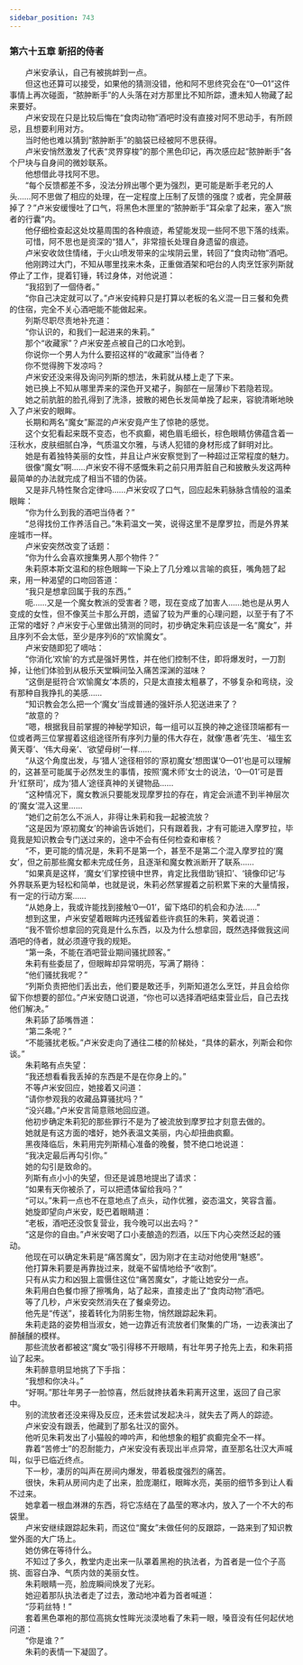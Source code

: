 ```yaml
---
sidebar_position: 743
---
```

### 第六十五章 新招的侍者  


　　卢米安承认，自己有被挑衅到一点。  
　　但这也还算可以接受，如果他的猜测没错，他和阿不思终究会在“0—01”这件事情上再次碰面，“脓肿断手”的人头落在对方那里比不知所踪，遭未知人物藏了起来要好。  
　　卢米安现在只是比较后悔在“食肉动物”酒吧时没有直接对阿不思动手，有所顾忌，且想要利用对方。  
　　当时他也难以猜到“脓肿断手”的脑袋已经被阿不思获得。  
　　卢米安悄然激发了代表“灵界穿梭”的那个黑色印记，再次感应起“脓肿断手”各个尸块与自身间的微妙联系。  
　　他想借此寻找阿不思。  
　　“每个反馈都差不多，没法分辨出哪个更为强烈，更可能是断手老兄的人头……阿不思做了相应的处理，在一定程度上压制了反馈的强度？或者，完全屏蔽掉了？”卢米安缓慢吐了口气，将黑色木匣里的“脓肿断手”耳朵拿了起来，塞入“旅者的行囊”内。  
　　他仔细检查起这处坟墓周围的各种痕迹，希望能发现一些阿不思下落的线索。  
　　可惜，阿不思也是资深的“猎人”，非常擅长处理自身遗留的痕迹。  
　　卢米安收敛住情绪，于火山喷发带来的尘埃阴云里，转回了“食肉动物”酒吧。  
　　他刚跨过大门，不知从哪里找来木条，正重做酒架和吧台的人肉烹饪家列斯就停止了工作，提着钉锤，转过身体，对他说道：  
　　“我招到了一個侍者。”  
　　“你自己决定就可以了。”卢米安纯粹只是打算以老板的名义混一日三餐和免费的住宿，完全不关心酒吧能不能做起来。  
　　列斯尽职尽责地补充道：  
　　“你认识的，和我们一起进来的朱莉。”  
　　那个“收藏家”？卢米安差点被自己的口水呛到。  
　　你说你一个男人为什么要招这样的“收藏家”当侍者？  
　　你不觉得胯下发凉吗？  
　　卢米安还没来得及询问列斯的想法，朱莉就从楼上走了下来。  
　　她已换上不知从哪里弄来的深色开叉裙子，胸部在一层薄纱下若隐若现。  
　　她之前肮脏的脸孔得到了洗涤，披散的褐色长发简单挽了起来，容貌清晰地映入了卢米安的眼眸。  
　　长期和两名“魔女”厮混的卢米安竟产生了惊艳的感觉。  
　　这个女犯看起来既不变态，也不疯癫，褐色眉毛细长，棕色眼睛仿佛蕴含着一汪秋水，皮肤细腻白净，气质温文尔雅，与诱人犯错的身材形成了鲜明对比。  
　　她是有着独特美丽的女性，并且让卢米安察觉到了一种超过正常程度的魅力。  
　　很像“魔女”啊……卢米安不得不感慨朱莉之前只用弄脏自己和披散头发这两种最简单的办法就完成了相当不错的伪装。  
　　又是非凡特性聚合定律吗……卢米安叹了口气，回应起朱莉脉脉含情般的温柔眼眸：  
　　“你为什么到我的酒吧当侍者？”  
　　“总得找份工作养活自己。”朱莉温文一笑，说得这里不是摩罗拉，而是外界某座城市一样。  
　　卢米安突然改变了话题：  
　　“你为什么会喜欢搜集男人那个物件？”  
　　朱莉原本斯文温和的棕色眼眸一下染上了几分难以言喻的疯狂，嘴角翘了起来，用一种渴望的口吻回答道：  
　　“我只是想拿回属于我的东西。”  
　　呃……又是一个魔女教派的受害者？嗯，现在变成了加害人……她也是从男人变成的女性，但不像芙兰卡那么开朗，遗留了较为严重的心理问题，以至于有了不正常的嗜好？卢米安于心里做出猜测的同时，初步确定朱莉应该是一名“魔女”，并且序列不会太低，至少是序列6的“欢愉魔女”。  
　　卢米安随即犯了嘀咕：  
　　“你消化‘欢愉’的方式是强奸男性，并在他们控制不住，即将爆发时，一刀割掉，让他们体验到从极乐天堂瞬间坠入痛苦深渊的滋味？  
　　“这倒是挺符合‘欢愉魔女’本质的，只是太直接太粗暴了，不够复杂和弯绕，没有那种自我挣扎的美感……  
　　“知识教会怎么把一个‘魔女’当成普通的强奸杀人犯送进来了？  
　　“故意的？  
　　“嗯，根据我目前掌握的神秘学知识，每一组可以互换的神之途径顶端都有一位或者两三位掌握着这组途径所有序列力量的伟大存在，就像‘愚者’先生、‘福生玄黄天尊’、‘伟大母亲’、‘欲望母树’一样……  
　　“从这个角度出发，与‘猎人’途径相邻的‘原初魔女’想图谋‘0—01’也是可以理解的，这甚至可能属于必然发生的事情，按照‘魔术师’女士的说法，‘0—01’可是晋升‘红祭司’，成为‘猎人’途径真神的关键物品……  
　　“这种情况下，魔女教派只要能发现摩罗拉的存在，肯定会派遣不到半神层次的‘魔女’混入这里……  
　　“她们之前怎么不派人，非得让朱莉和我一起被流放？  
　　“这是因为‘原初魔女’的神谕告诉她们，只有跟着我，才有可能进入摩罗拉，毕竟我是知识教会专门送过来的，途中不会有任何检查和审核？  
　　“不，更可能的情况是，朱莉不是第一个，甚至不是第二个混入摩罗拉的‘魔女’，但之前那些魔女都未完成任务，且逐渐和魔女教派断开了联系……  
　　“如果真是这样，‘魔女’们掌控镜中世界，肯定比我借助‘镜扣’、‘镜像印记’与外界联系更为轻松和简单，也就是说，朱莉必然掌握着之前积累下来的大量情报，有一定的行动方案……  
　　“从她身上，我或许能找到接触‘0—01’，留下烙印的机会和办法……”  
　　想到这里，卢米安望着眼眸内还残留着些许疯狂的朱莉，笑着说道：  
　　“我不管伱想拿回的究竟是什么东西，以及为什么想拿回，既然选择做我这间酒吧的侍者，就必须遵守我的规矩。  
　　“第一条，不能在酒吧营业期间骚扰顾客。”  
　　朱莉有些委屈了，但眼眸却异常明亮，写满了期待：  
　　“他们骚扰我呢？”  
　　“列斯负责把他们丢出去，他们要是敢还手，列斯知道怎么烹饪，并且会给你留下你想要的部位。”卢米安随口说道，“你也可以选择酒吧结束营业后，自己去找他们解决。”  
　　朱莉舔了舔嘴唇道：  
　　“第二条呢？”  
　　“不能骚扰老板。”卢米安走向了通往二楼的阶梯处，“具体的薪水，列斯会和你谈。”  
　　朱莉略有点失望：  
　　“我还想看看我丢掉的东西是不是在你身上的。”  
　　不等卢米安回应，她接着又问道：  
　　“请你参观我的收藏品算骚扰吗？”  
　　“没兴趣。”卢米安言简意赅地回应道。  
　　他初步确定朱莉犯的那些罪行不是为了被流放到摩罗拉才刻意去做的。  
　　她就是有这方面的嗜好，她外表温文美丽，内心却扭曲疯癫。  
　　黑夜降临后，朱莉用完列斯精心准备的晚餐，赞不绝口地说道：  
　　“我决定最后再勾引你。”  
　　她的勾引是致命的。  
　　列斯有点小小的失望，但还是诚恳地提出了请求：  
　　“如果有天你被杀了，可以把遗体留给我吗？”  
　　“可以。”朱莉一点也不在意地点了点头，动作优雅，姿态温文，笑容含蓄。  
　　她旋即望向卢米安，眨巴着眼睛道：  
　　“老板，酒吧还没恢复营业，我今晚可以出去吗？”  
　　“这是你的自由。”卢米安喝了口小麦酿造的烈酒，以压下内心突然泛起的骚动。  
　　他现在可以确定朱莉是“痛苦魔女”，因为刚才在主动对他使用“魅惑”。  
　　他打算朱莉要是再靠拢过来，就毫不留情地给予“收割”。  
　　只有从实力和凶狠上震慑住这位“痛苦魔女”，才能让她安分一点。  
　　朱莉用白色餐巾擦了擦嘴角，站了起来，直接走出了“食肉动物”酒吧。  
　　等了几秒，卢米安突然消失在了餐桌旁边。  
　　他先是“传送”，接着转化为阴影生物，悄然跟踪起朱莉。  
　　朱莉走路的姿势相当淑女，她一边靠近有流放者们聚集的广场，一边表演出了醉醺醺的模样。  
　　那些流放者都被这“魔女”吸引得移不开眼睛，有壮年男子抢先上去，和朱莉搭讪了起来。  
　　朱莉醉意明显地挑了下手指：  
　　“我想和你决斗。”  
　　“好啊。”那壮年男子一脸惊喜，然后就搀扶着朱莉离开这里，返回了自己家中。  
　　别的流放者还没来得及反应，还未尝试发起决斗，就失去了两人的踪迹。  
　　卢米安没有跟丢，他藏到了那名壮汉的窗外。  
　　他听见朱莉发出了小猫般的呻吟声，和他想象的粗犷疯癫完全不一样。  
　　靠着“苦修士”的忍耐能力，卢米安没有表现出半点异常，直至那名壮汉大声喊叫，似乎已临近终点。  
　　下一秒，凄厉的叫声在房间内爆发，带着极度强烈的痛苦。  
　　很快，朱莉从房间内走了出来，脸庞潮红，眼眸水亮，美丽的细节多到让人看不过来。  
　　她拿着一根血淋淋的东西，将它冻结在了晶莹的寒冰内，放入了一个不大的布袋里。  
　　卢米安继续跟踪起朱莉，而这位“魔女”未做任何的反跟踪，一路来到了知识教堂外面的大广场上。  
　　她仿佛在等待什么。  
　　不知过了多久，教堂内走出来一队罩着黑袍的执法者，为首者是一位个子高挑、面容白净、气质内敛的美丽女性。  
　　朱莉眼睛一亮，脸庞瞬间焕发了光彩。  
　　她迎着那队执法者走了过去，激动地冲着为首者喊道：  
　　“莎莉丝特！”  
　　套着黑色罩袍的那位高挑女性眸光淡漠地看了朱莉一眼，嗓音没有任何起伏地问道：  
　　“你是谁？”  
　　朱莉的表情一下凝固了。  
